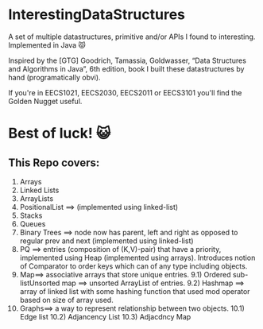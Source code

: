 # InterestingDataStructures
A set of multiple datastructures, primitive and/or APIs I found  to interesting. Implemented in Java :pouting_cat:

Inspired by the [GTG] Goodrich, Tamassia, Goldwasser, “Data Structures and Algorithms in Java”, 6th edition, book I built these datastructures by hand (programatically obvi).

If you're in EECS1021, EECS2030, EECS2011 or EECS3101 you'll find the Golden Nugget useful. 

# Best of luck! :smiley_cat:

## This Repo covers:

1) Arrays 
2) Linked Lists 
3) ArrayLists 
4) PositionalList ==> (implemented using linked-list)
5) Stacks
6) Queues
7) Binary Trees ==> node now has parent, left and right as opposed to regular prev and next (implemented using linked-list)
8) PQ ==> entries (composition of (K,V)-pair) that have a priority, implemented using Heap (implemented using arrays). Introduces notion of Comparator to order keys which can of any type including objects.
9) Map==> associative arrays that store unique entries.
 9.1) Ordered sub-listUnsorted map ==> unsorted ArrayList of entries.
 9.2) Hashmap ==> array of linked list with some hashing function that used mod operator based on size of array used.
10) Graphs==> a way to represent relationship between two objects.
 10.1) Edge list
 10.2) Adjancency List
 10.3) Adjacdncy Map
 
 
 
 
